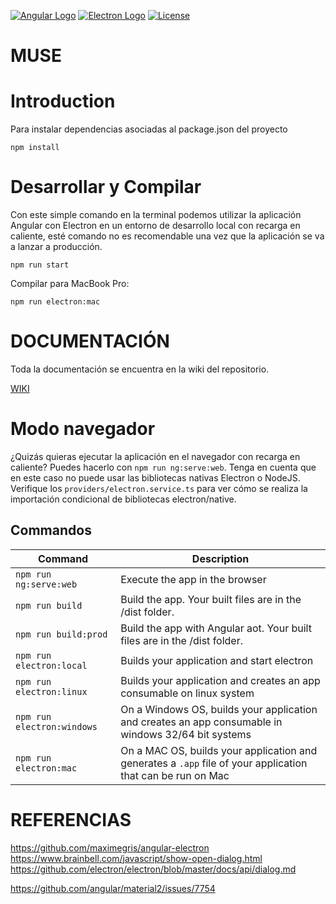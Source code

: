 [![Angular Logo](https://www.vectorlogo.zone/logos/angular/angular-icon.svg)](https://angular.io/) 
[![Electron Logo](https://www.vectorlogo.zone/logos/electronjs/electronjs-icon.svg)](https://electronjs.org/)
[![License](http://img.shields.io/badge/Licence-MIT-brightgreen.svg)](LICENSE.md)


# MUSE

# Introduction

Para instalar dependencias asociadas al package.json del proyecto

```npm
npm install 
```

# Desarrollar y Compilar

Con este simple comando en la terminal podemos utilizar la aplicación Angular con Electron en un entorno de desarrollo local con recarga en caliente, esté comando no es recomendable una vez que la aplicación se va a lanzar a producción.

```npm
npm run start 
```

Compilar para MacBook Pro: 

```npm
npm run electron:mac
```

# DOCUMENTACIÓN

Toda la documentación se encuentra en la wiki del repositorio.

[WIKI](https://github.com/nonodev96/muse/wiki)


# Modo navegador
¿Quizás quieras ejecutar la aplicación en el navegador con recarga en caliente? Puedes hacerlo con `npm run ng:serve:web`. Tenga en cuenta que en este caso no puede usar las bibliotecas nativas Electron o NodeJS. Verifique los `providers/electron.service.ts` para ver cómo se realiza la importación condicional de bibliotecas electron/native.

## Commandos

|Command|Description|
|--|--|
|`npm run ng:serve:web`| Execute the app in the browser |
|`npm run build`| Build the app. Your built files are in the /dist folder. |
|`npm run build:prod`| Build the app with Angular aot. Your built files are in the /dist folder. |
|`npm run electron:local`| Builds your application and start electron
|`npm run electron:linux`| Builds your application and creates an app consumable on linux system |
|`npm run electron:windows`| On a Windows OS, builds your application and creates an app consumable in windows 32/64 bit systems |
|`npm run electron:mac`|  On a MAC OS, builds your application and generates a `.app` file of your application that can be run on Mac |



REFERENCIAS
===========
https://github.com/maximegris/angular-electron 
https://www.brainbell.com/javascript/show-open-dialog.html
https://github.com/electron/electron/blob/master/docs/api/dialog.md

https://github.com/angular/material2/issues/7754
